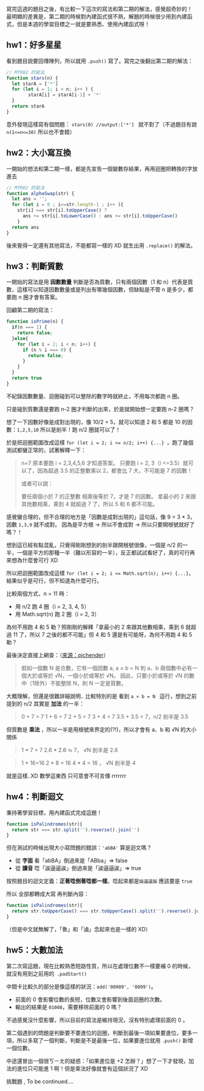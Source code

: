 寫完這週的題目之後，有比較一下這次的寫法和第二期的解法，感覺超奇妙的！
最明顯的差異是，第二期的時候對內建函式很不熟，解題的時候很少用到內建函式，但是本週的學習目標之一就是要熟悉、使用內建函式呀！

## hw1：好多星星

看到題目說要回傳陣列，所以就用 `.push()` 寫了。寫完之後翻出第二期的解法：

```js
// MTR02 的寫法
function stars(n) {
  let starA = ['*'] 
  for (let i = 1; i < n; i++ ) {
		starA[i] = starA[i-1] + '*'
  } 
  return starA
}
```

意外發現這樣寫有個問題： `stars(0) //output:['*'] ` 就不對了（不過題目有說 `n(1<=n<=30)` 所以也不會錯）

## hw2：大小寫互換

一開始的想法和第二期一樣，都是先宣告一個變數存結果，再用迴圈把轉換的字放進去

```js
// MTR02 的寫法
function alphaSwap(str) {
  let ans = '';
  for (let i = 0 ; i<=str.length-1 ; i++ ){
    str[i] === str[i].toUpperCase() ? 
      ans += str[i].toLowerCase() : ans += str[i].toUpperCase()
	}
  return ans	
}
```

後來覺得一定還有其他寫法，不能都寫一樣的 XD 就生出用 `.replace()` 的解法。

## hw3：判斷質數

一開始的寫法是用 **因數數量** 判斷是否為質數，只有兩個因數（1 和 n）代表是質數，這樣可以知道因數數量或是列出有哪幾個因數，但缺點是不管 n 是多少，都要跑 n 圈才會有答案。

回顧第二期的寫法：

```js
function isPrime(n) {
  if(n === 1) {
    return false;
  }else{
    for (let i = 2; i < n; i++) {
      if (n % i === 0) {
        return false;
      } 
    }
  }
  return true
}
```

不紀錄因數數量、迴圈碰到可以整除的數字時就終止，不用每次都跑 n 圈。

只是碰到質數還是要跑 n-2 圈才判斷的出來，於是就開始想一定要跑 n-2 圈嗎？

想了一下因數好像是成對出現的，像 10/2 = 5，就可以知道 2 和 5 都是 10 的因數：`1,2,5,10`
所以是剖半！跑 n/2 圈就可以了！

於是把迴圈範圍改成這樣 `for (let i = 2; i <= n/2; i++) {...} `，跑了幾個測試都蠻正常的，試著解釋一下：

> n=7 原本要跑 i = 2,3,4,5,6 才知道答案。
> 只要跑 i = 2, 3（i <=3.5）就可以了，因為超過 3.5 的正整數乘以 2，都會比 7 大，不可能是 7 的因數！
>
> 或者可以說：
>
> 要任兩個小於 7 的正整數 相乘後等於 7，才是 7 的因數。
> 拿最小的 2 來跟其他數相乘，乘到 4 就超過 7 了，所以 5 和 6 都不可能。

感覺蠻合理的，但不合理的地方是「因數是成對出現的」這句話，像 9 = 3 * 3，因數 `1,3,9` 就不成對。
因為是平方根 -> 所以不會成對 -> 所以只要開根號就好了嗎？！

想到這已經有點混亂，只覺得剛剛想到的剖半跟開根號很像，一個是 n/2 的一半，一個是平方的那種一半（難以形容的一半），反正都試試看好了，真的可行再來想為什麼會可行 XD

所以把迴圈範圍改成這樣 `for (let i = 2; i <= Math.sqrt(n); i++) {...}`，結果似乎是可行，但不知道為什麼可行。

比較兩個方式，n = 11 時：

- 用 n/2  跑 4 圈（i = 2, 3, 4, 5）
- 用 Math.sqrt(n) 跑 2 圈（i = 2, 3）

為何不用跑 4 和 5 勒？照剛剛的解釋「拿最小的 2 來跟其他數相乘，乘到 6 就超過 11 了，所以 7 之後的都不可能」但 4 和 5 還是有可能呀，為何不用跑 4 和 5 勒？

最後決定直接上網查：（[來源：pjchender](https://pjchender.blogspot.com/2017/09/algorithm-sieve-of-eratosthenes.html)）

>假如一個數 N 是合數，它有一個因數 a, a × b = N 
>則 a、b 兩個數中必有一個大於或等於 √N，一個小於或等於 √N。 
>因此，只要小於或等於 √N 的數中（1除外）不能整除 N，則 N 一定是質數。 

大概理解，但還是很難詳細說明..
比較特別的是 看到 `a × b = N ` 這行，想到之前提到的 n/2 其實是 **加法** 的一半：

>0 + 7 = 7
>1 + 6 = 7
>2 + 5 = 7
>3 + 4 = 7
>3.5 + 3.5 = 7，n/2 剖半是 3.5

但質數是 **乘法** ，所以一半是用根號來界定的(?!)，所以才會有 a、b 和 √N 的大小關係

>1 * 7 = 7
>2.6 * 2.6 ≒ 7， √N 剖半是 2.6

>1 * 16=16
>2 *  8 = 16
>4 * 4 = 16 ， √N 剖半是 4

就是這樣..XD 數學這東西 只可意會不可言傳 rrrrrrr

## hw4：判斷迴文

秉持著學習目標，用內建函式完成這題！

```js
function isPalindromes(str){
  return str === str.split('').reverse().join('')
}
```

但在測試的時候出現大小寫問題的錯誤：`'abBA'` 算是迴文嗎？

- 從 **字面** 看「abBA」倒過來是「ABba」=> false
- 從 **讀音** 唸「誒逼逼誒」倒過來是「誒逼逼誒」=> true

按照題目的迴文定義：**正著唸倒著唸都一樣**。唸起來都是`誒逼逼誒` 應該要是 `true`

所以 全部都轉成大寫 再判斷內容：

```js
function isPalindromes(str){
  return str.toUpperCase() === str.toUpperCase().split('').reverse().join('')
}
```

（但是中文就無解了，「魯」和「滷」念起來也是一樣的 XD）

## hw5：大數加法

第二次寫這題，現在比較熟悉短路性質，所以在處理位數不一樣要補 0 的時候，就沒有用到之前用的` .padStart()`

中間卡比較久的部分是像這樣的狀況：`add('00909', '0099')`。

- 前面的 0 會影響位數的長短，位數又會影響到後面迴圈的次數。
- 輸出的結果是 `01008`，需要移除前面的 0 嗎？

不過感覺沒什麼影響，所以目前的寫法是維持現況，沒有特別處理前面的 0 。



第二個遇到的問題是判斷要不要進位的迴圈，判斷到最後一項如果要進位，要多一項，所以多寫了一個判斷，判斷是不是最後一位，如果要進位就用 `.push()` 新增一個位數。

中途還冒出一個很ㄎㄧㄤ的疑惑：「如果進位是 +2 怎辦？」想了一下才發現，加法的進位只可能進 1 啊！但是乘法好像就會有這個狀況了 XD 



挑戰題 , To be continued….